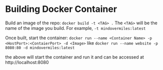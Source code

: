 # Building Docker Container

Build an image of the repo:
`docker build -t <TAG> .` 
The `<TAG>` will be the name of the image you build. For example, `-t mindovermiles:latest`

Once built, start the container:
`docker run --name <Container Name> -p <HostPort>:<ContaierPort> -d <Image>` like
`docker run --name website -p 8080:80 -d mindovermiles:latest`

the above will start the container and run it and can be accessed at http://localhost:8080

